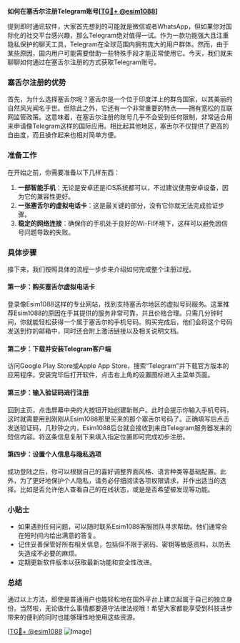 **如何在塞舌尔注册Telegram账号[[TG💪+ @esim1088](https://t.me/s/esim1088)]**

提到即时通讯软件，大家首先想到的可能就是微信或者WhatsApp，但如果你对国际化的社交平台感兴趣，那么Telegram绝对值得一试。作为一款功能强大且注重隐私保护的聊天工具，Telegram在全球范围内拥有庞大的用户群体。然而，由于某些原因，国内用户可能需要借助一些特殊手段才能正常使用它。今天，我们就来聊聊如何通过在塞舌尔注册的方式获取Telegram账号。

### 塞舌尔注册的优势

首先，为什么选择塞舌尔呢？塞舌尔是一个位于印度洋上的群岛国家，以其美丽的自然风光闻名于世。但除此之外，它还有一个非常重要的特点——拥有宽松的互联网监管政策。这意味着，在塞舌尔注册的账号几乎不会受到任何限制，非常适合用来申请像Telegram这样的国际应用。相比起其他地区，塞舌尔不仅提供了更高的自由度，而且操作起来也相对简单方便。

### 准备工作

在开始之前，你需要准备以下几样东西：

1. **一部智能手机**：无论是安卓还是iOS系统都可以，不过建议使用安卓设备，因为它的兼容性更好。
2. **一张塞舌尔的虚拟电话卡**：这是最关键的部分，没有它你就无法完成验证步骤。
3. **稳定的网络连接**：确保你的手机处于良好的Wi-Fi环境下，这样可以避免因信号问题导致的失败。

### 具体步骤

接下来，我们按照具体的流程一步步来介绍如何完成整个注册过程。

#### 第一步：购买塞舌尔虚拟电话卡

登录像Esim1088这样的专业网站，找到支持塞舌尔地区的虚拟号码服务。这里推荐Esim1088的原因在于其提供的服务非常可靠，并且价格合理。只需几分钟时间，你就能轻松获得一个属于塞舌尔的手机号码。购买完成后，他们会将这个号码发送到你的邮箱中，同时还会附上激活链接以及相关说明文档。

#### 第二步：下载并安装Telegram客户端

访问Google Play Store或Apple App Store，搜索“Telegram”并下载官方版本的应用程序。安装完毕后打开软件，点击右上角的设置图标进入主菜单页面。

#### 第三步：输入验证码进行注册

回到主页，点击屏幕中央的大按钮开始创建新账户。此时会提示你输入手机号码，这时就需要用到刚刚从Esim1088那里买来的那个塞舌尔号码了。正确填写后点击发送验证码，几秒钟之内，Esim1088后台就会接收到来自Telegram服务器发来的短信内容。将这条信息复制下来填入指定位置即可完成初步注册。

#### 第四步：设置个人信息与隐私选项

成功登陆之后，你可以根据自己的喜好调整界面风格、语言种类等基础配置。此外，为了更好地保护个人隐私，请务必仔细阅读各项权限请求，并作出适当的选择。比如是否允许他人查看自己的在线状态，或是是否希望被发现等功能。

### 小贴士

- 如果遇到任何问题，可以随时联系Esim1088客服团队寻求帮助。他们通常会在短时间内给出满意的答复。
- 记住妥善保管好所有相关信息，包括但不限于密码、密钥等敏感资料，以防丢失造成不必要的麻烦。
- 定期更新软件版本以获取最新功能和安全性改进。

### 总结

通过以上方法，即使是普通用户也能轻松地在国外平台上建立起属于自己的独立身份。当然啦，无论做什么事情都要遵守法律法规哦！希望大家都能享受到科技进步带来的便利的同时也能够理性地使用这些资源。

[[TG💪+ @esim1088](https://t.me/s/esim1088) ![Image](https://i.postimg.cc/4NQfJmqS/Snipaste-2025-05-13-00-14-12.png)]